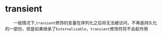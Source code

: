 # transient

&emsp;&emsp;一般情况下,`transient`修饰的变量在序列化之后将无法被访问，不再是持久化的一部份，但是如果继承了`Externalizable`，`transient`修饰符将不会起作用

